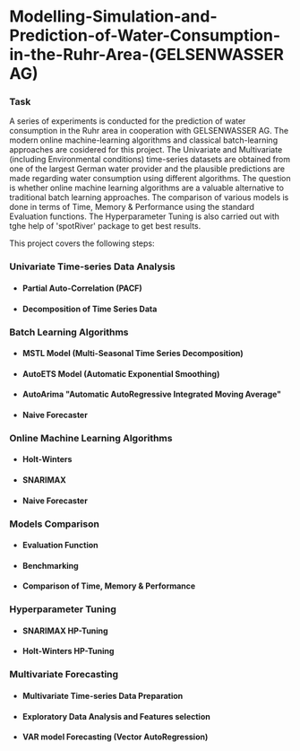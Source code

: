 # Modelling-Simulation-and-Prediction-of-Water-Consumption-in-the-Ruhr-Area-(GELSENWASSER AG)


### Task

A series of experiments is conducted for the prediction of water consumption in the Ruhr area in cooperation with GELSENWASSER AG. The modern online machine-learning algorithms and classical batch-learning approaches are cosidered for this project. The Univariate and Multivariate (including Environmental conditions) time-series datasets are obtained from one of the largest German water provider and the plausible predictions are made regarding water consumption using different algorithms. The question is whether online machine learning algorithms are a valuable alternative to traditional batch learning approaches. The comparison of various models is done in terms of Time, Memory & Performance using the standard Evaluation functions. The Hyperparameter Tuning is also carried out with tghe help of 'spotRiver' package to get best results.

This project covers the following steps:

### Univariate Time-series Data Analysis


* #### Partial Auto-Correlation (PACF)

* #### Decomposition of Time Series Data

### Batch Learning Algorithms

* #### MSTL Model (Multi-Seasonal Time Series Decomposition)

* #### AutoETS Model (Automatic Exponential Smoothing)

* #### AutoArima "Automatic AutoRegressive Integrated Moving Average"

* #### Naive Forecaster

### Online Machine Learning Algorithms

* #### Holt-Winters

* #### SNARIMAX

* #### Naive Forecaster

### Models Comparison

* #### Evaluation Function

* #### Benchmarking

* #### Comparison of Time, Memory & Performance

### Hyperparameter Tuning

* #### SNARIMAX HP-Tuning

* #### Holt-Winters HP-Tuning

### Multivariate Forecasting

* #### Multivariate Time-series Data Preparation

* #### Exploratory Data Analysis and Features selection

* #### VAR model Forecasting (Vector AutoRegression)

